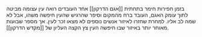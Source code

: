 בזמן חפירות חימר בתחתית [[אגם הדרקון]] אחד העובדים רואה עין עצומה מביטה לתוך עומק האגם, העובד ברח מהמקום וסיפר שהרגיש שהעין חיפשה משהו, אבל לא שמה לב אליו.
למחרת שחזרו לאיזור אנשים נוספים לא מצאו זכר לעין.
אך מספר שבועות מאוחר יותר באיזור שבו חיפשה העין צץ הקצה העליון של [[מקדש הדרקון]].
